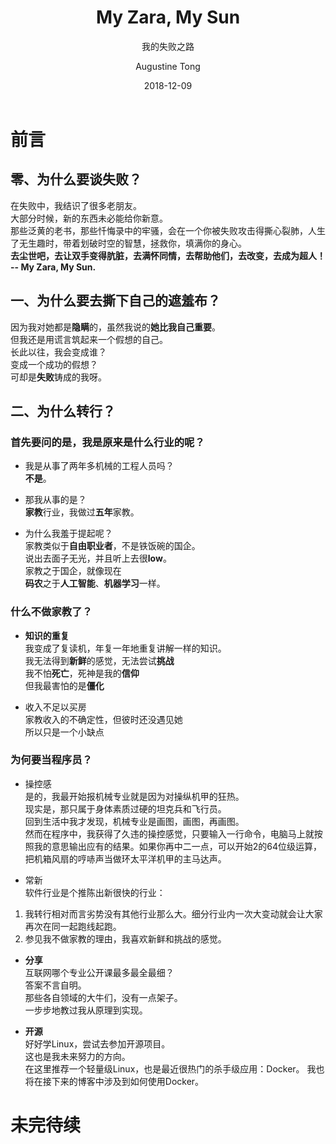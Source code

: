 ﻿---
layout:     post
title:      My Zara, My Sun
subtitle:   我的失败之路
date:       2018-12-09
author:     Augustine Tong
header-img: img/steve.jpg
catalog: true
tags:
    - 感悟
---
# 前言
## 零、为什么要谈失败？
在失败中，我结识了很多老朋友。  
大部分时候，新的东西未必能给你新意。  
那些泛黄的老书，那些忏悔录中的牢骚，会在一个你被失败攻击得撕心裂肺，人生了无生趣时，带着划破时空的智慧，拯救你，填满你的身心。  
**去尘世吧，去让双手变得肮脏，去满怀同情，去帮助他们，去改变，去成为超人！  -- My Zara, My Sun.**  

## 一、为什么要去撕下自己的遮羞布？
因为我对她都是**隐瞒**的，虽然我说的**她比我自己重要**。  
但我还是用谎言筑起来一个假想的自己。  
长此以往，我会变成谁？  
变成一个成功的假想？  
可却是**失败**铸成的我呀。  

## 二、为什么转行？
### 首先要问的是，我是**原来**是什么行业的呢？

- 我是从事了两年多机械的工程人员吗？  
**不是**。

- 那我从事的是？  
**家教**行业，我做过**五年**家教。

- 为什么我羞于提起呢？  
家教类似于**自由职业者**，不是铁饭碗的国企。  
说出去面子无光，并且听上去很**low**。  
家教之于国企，就像现在  
**码农**之于**人工智能**、**机器学习**一样。

### 什么不做家教了？
- **知识的重复**  
我变成了复读机，年复一年地重复讲解一样的知识。  
我无法得到**新鲜**的感觉，无法尝试**挑战**  
我不怕**死亡**，死神是我的**信仰**  
但我最害怕的是**僵化**  

- 收入不足以买房  
家教收入的不确定性，但彼时还没遇见她  
所以只是一个小缺点  

### 为何要当程序员？
- 操控感  
是的，我最开始报机械专业就是因为对操纵机甲的狂热。  
现实是，那只属于身体素质过硬的坦克兵和飞行员。  
回到生活中我才发现，机械专业是画图，画图，再画图。  
然而在程序中，我获得了久违的操控感觉，只要输入一行命令，电脑马上就按照我的意思输出应有的结果。如果你再中二一点，可以开始2的64位级运算，把机箱风扇的哼哧声当做环太平洋机甲的主马达声。  
  
- 常新  
软件行业是个推陈出新很快的行业：  
1. 我转行相对而言劣势没有其他行业那么大。细分行业内一次大变动就会让大家再次在同一起跑线起跑。  
2. 参见我不做家教的理由，我喜欢新鲜和挑战的感觉。  
  
- **分享**  
互联网哪个专业公开课最多最全最细？  
答案不言自明。  
那些各自领域的大牛们，没有一点架子。  
一步步地教过我从原理到实现。  
  
- **开源**  
好好学Linux，尝试去参加开源项目。  
这也是我未来努力的方向。  
在这里推荐一个轻量级Linux，也是最近很热门的杀手级应用：Docker。
我也将在接下来的博客中涉及到如何使用Docker。

# 未完待续